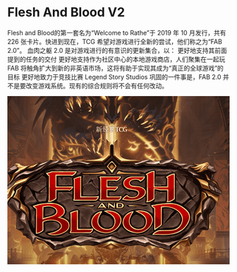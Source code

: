 # Flesh And Blood V2

Flesh and Blood的第一套名为“Welcome to Rathe”于 2019 年 10 月发行，共有 226 张卡片。快进到现在，TCG 希望对游戏进行全新的尝试，他们称之为“FAB 2.0”。 
血肉之躯 2.0 是对游戏进行的有意识的更新集合，以：
更好地支持其前面提到的任务的交付
更好地支持作为社区中心的本地游戏商店，人们聚集在一起玩 FAB
将触角扩大到新的非英语市场，这将有助于实现其成为“真正的全球游戏”的目标
更好地致力于竞技比赛
Legend Story Studios 巩固的一件事是，FAB 2.0 并不是要改变游戏系统。现有的综合规则将不会有任何改动。

![nft](01.png)
